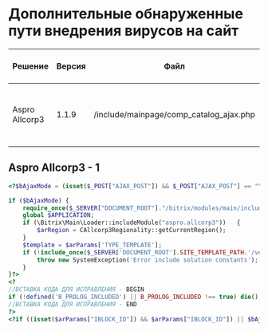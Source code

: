 # Дополнительные обнаруженные пути внедрения вирусов на сайт

| Решение        | Версия | Файл                                    | Пример кода и исправление        | Примечание                                             |
|----------------|--------|-----------------------------------------|----------------------------------|--------------------------------------------------------|
| Aspro Allcorp3 | 1.1.9  | /include/mainpage/comp_catalog_ajax.php | [к примеру](#aspro-allcorp3---1) | Возможность исполнения без подключения пролога Битрикс |


## Aspro Allcorp3 - 1

```php
<?$bAjaxMode = (isset($_POST["AJAX_POST"]) && $_POST["AJAX_POST"] == "Y");

if ($bAjaxMode) {
	require_once($_SERVER["DOCUMENT_ROOT"]."/bitrix/modules/main/include/prolog_before.php");
	global $APPLICATION;
	if (\Bitrix\Main\Loader::includeModule("aspro.allcorp3")) 	{
		$arRegion = CAllcorp3Regionality::getCurrentRegion();
	}
	$template = $arParams['TYPE_TEMPLATE'];
	if (!include_once($_SERVER['DOCUMENT_ROOT'].SITE_TEMPLATE_PATH.'/vendor/php/solution.php')) {
		throw new SystemException('Error include solution constants');
	}
}?>
<?
//ВСТАВКА КОДА ДЛЯ ИСПРАВЛЕНИЯ - BEGIN
if (!defined('B_PROLOG_INCLUDED') || B_PROLOG_INCLUDED !== true) die();
//ВСТАВКА КОДА ДЛЯ ИСПРАВЛЕНИЯ - END
?>
<?if ((isset($arParams["IBLOCK_ID"]) && $arParams["IBLOCK_ID"]) || $bAjaxMode):?>
```
